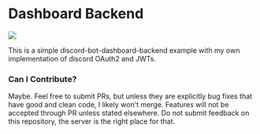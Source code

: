 # Dashboard Backend

[![](https://discordapp.com/api/guilds/925386927794958348/embed.png?style=banner2)](https://discord.gg/JtXmRKuGGp)

This is a simple discord-bot-dashboard-backend example with my own implementation of discord OAuth2 and JWTs.

### Can I Contribute?

Maybe. Feel free to submit PRs, but unless they are explicitly bug fixes that have good and clean code, I likely won't merge. Features will not be accepted through PR unless stated elsewhere. Do not submit feedback on this repository, the server is the right place for that.